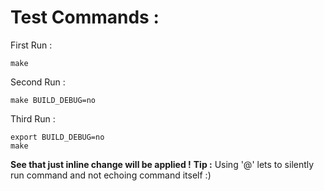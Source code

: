 # Test Commands :

First Run :

```
make
```

Second Run :

```
make BUILD_DEBUG=no
```

Third Run :

```
export BUILD_DEBUG=no
make
```

**See that just inline change will be applied !**
**Tip :** Using '@' lets to silently run command and not echoing command itself :)
